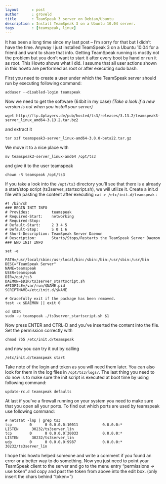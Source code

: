 ```yaml
---
layout      : post
author      : groveld
title       : TeamSpeak 3 server on Debian/Ubuntu
description : Install TeamSpeak 3 on a Ubuntu 10.04 server.
tags        : [teamspeak, linux]
---
```


It has been a long time since my last post – I’m sorry for that but I didn’t have the time. Anyway I just installed TeamSpeak 3 on a Ubuntu 10.04 for a friend and want to share that info. Getting TeamSpeak running is mostly not the problem but you don’t want to start it after every boot by hand or run it as root. This Howto shows what I did. I assume that all user actions shown in this howto are performed as root or after executing sudo bash.

First you need to create a user under which the TeamSpeak server should run by executing following command:

```shell
adduser --disabled-login teamspeak
```

Now we need to get the software (64bit in my case)
*(Take a look if a new version is out when you install your server)*

``` shell
wget http://ftp.4players.de/pub/hosted/ts3/releases/3.13.2/teamspeak3-server_linux_amd64-3.13.2.tar.bz2
```

and extract it

``` shell
tar xzf teamspeak3-server_linux-amd64-3.0.0-beta22.tar.gz
```

We move it to a nice place with

``` shell
mv teamspeak3-server_linux-amd64 /opt/ts3
```

and give it to the user teamspeak

``` shell
chown -R teamspeak /opt/ts3
```

If you take a look into the `/opt/ts3` directory you’ll see that there is a already a start/stop script (ts3server_startscript.sh), we will utilize it. Create a init.d file with pasting the content after executing `cat > /etc/init.d/teamspeak` :

``` shell
#! /bin/sh
### BEGIN INIT INFO
# Provides:          teamspeak
# Required-Start:    networking
# Required-Stop:
# Default-Start:     2 3 4 5
# Default-Stop:      S 0 1 6
# Short-Description: TeamSpeak Server Daemon
# Description:       Starts/Stops/Restarts the TeamSpeak Server Daemon
### END INIT INFO

set -e

PATH=/usr/local/sbin:/usr/local/bin:/sbin:/bin:/usr/sbin:/usr/bin
DESC="TeamSpeak Server"
NAME=teamspeak
USER=teamspeak
DIR=/opt/ts3
DAEMON=$DIR/ts3server_startscript.sh
#PIDFILE=/var/run/$NAME.pid
SCRIPTNAME=/etc/init.d/$NAME

# Gracefully exit if the package has been removed.
test -x $DAEMON || exit 0

cd $DIR
sudo -u teamspeak ./ts3server_startscript.sh $1
```

Now press ENTER and CTRL-D and you’ve inserted the content into the file. Set the permission correctly with

``` shell
chmod 755 /etc/init.d/teamspeak
```

and now you can try it out by calling

``` shell
/etc/init.d/teamspeak start
```

Take note of the login and token as you will need them later. You can also look for them in the log files in `/opt/ts3/logs/`. The last thing you need to do now is to make sure the init script is executed at boot time by using following command:

``` shell
update-rc.d teamspeak defaults
```

At last if you’ve a firewall running on your system you need to make sure that you open all your ports. To find out which ports are used by teamspeak use following command:

``` shell
# netstat -lnp | grep ts3
tcp        0      0 0.0.0.0:10011           0.0.0.0:*               LISTEN      30232/ts3server_lin
tcp        0      0 0.0.0.0:30033           0.0.0.0:*               LISTEN      30232/ts3server_lin
udp        0      0 0.0.0.0:9987            0.0.0.0:*                           30232/ts3server_lin
```

I hope this howto helped someone and write a comment if you found an error or a better way to do something. Now you just need to point your TeamSpeak client to the server and go to the menu entry “permissions -> use token” and copy and past the token from above into the edit box. (only insert the chars behind “token=”)

